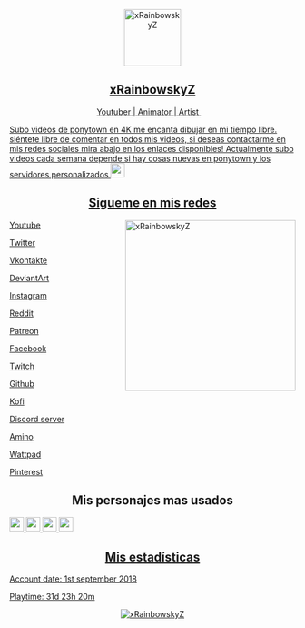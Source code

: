 <a href="https://twitter.com/xRainbowskyZ">
<p align="center">
 <img width="100px" src="https://media.discordapp.net/attachments/778418574221115413/882457233156345947/1630464587524.png?width=811&height=811" align="center" alt=" xRainbowskyZ" />
 <h2 align="center">xRainbowskyZ</h2>
 <p align="center">Youtuber | Animator | Artist <img src="https://verified-badge.vedb.me/wp-content/uploads/2020/07/Facebook-Logo-Verified-Badge-PNG.png" width="13px"> </p>
</p>


Subo videos de ponytown en 4K me encanta dibujar en mi tiempo libre. siéntete libre de comentar en todos mis videos, si deseas contactarme en mis redes sociales mira abajo en los enlaces disponibles! Actualmente subo videos cada semana depende si hay cosas nuevas en ponytown y los servidores personalizados <img src="https://cdn.discordapp.com/emojis/833722678719545425.gif?v=1" width="25px">  

 <h2 align="center">Sigueme en mis redes</h2>

<a href="https://twitter.com/xRainbowskyZ">
<img align="right" alt="xRainbowskyZ" src="https://media.discordapp.net/attachments/778418574221115413/876366246923354143/1628466311993.png?width=703&height=703" width="300" height="300" />

[Youtube](https://youtube.com/c/xRainbowSkyZ)

[Twitter](https://twitter.com/xRainbowskyZ)

[Vkontakte](https://vk.com/xrainbowskyz)

[DeviantArt](https://www.deviantart.com/xrainbowskyz)

[Instagram](https://www.instagram.com/xrainbowskyz/)

[Reddit](https://www.reddit.com/user/xRainbowskyZ)

[Patreon](https://www.patreon.com/xRainbowskyZ/creators)

[Facebook](https://facebook.com/xRainbowskyZ)

[Twitch](https://www.twitch.tv/xRainbowskyZ)

[Github](https://www.github.com/xRainbowskyZ)

[Kofi](https://ko-fi.com/xrainbowskyz)

[Discord server](https://discord.com/invite/YSxTNaYFK2)

[Amino](https://aminoapps.com/u/xRainbowskyZ)

[Wattpad](https://www.wattpad.com/user/xRainbowskyZ)

[Pinterest](https://www.pinterest.com/xrainbowskyz/)


<h2 align="center">Mis personajes mas usados</h2>

<a href="https://twitter.com/xRainbowskyZ">
<img src="https://media.discordapp.net/attachments/778418574221115413/869589018621382707/ab43fb6e86d0aa4eb99232efc9326450f5759b74204b60dce05d83a52194b73b0101.png" width="25px"> <img src="https://media.discordapp.net/attachments/778418574221115413/869588764211687454/1617654029437.png" width="25px"> <img src="https://media.discordapp.net/attachments/778418574221115413/876372491386355812/1629013523770.png" width="25px">
<img src="https://media.discordapp.net/attachments/778418574221115413/876372515142922260/1629013550997.png" width="25px">

 <h2 align="center">Mis estadísticas</h2>
Account date: 1st september 2018

Playtime: 31d 23h 20m
<p align="center"> <img src="https://media.discordapp.net/attachments/778418574221115413/889608687621120010/1632169585121.png?width=785&height=376" alt="xRainbowskyZ" />

<!---
xRainbowskyZ/xRainbowskyZ is a ✨ special ✨ repository because its `README.md` (this file) appears on your GitHub profile.
You can click the Preview link to take a look at your changes.
--->
